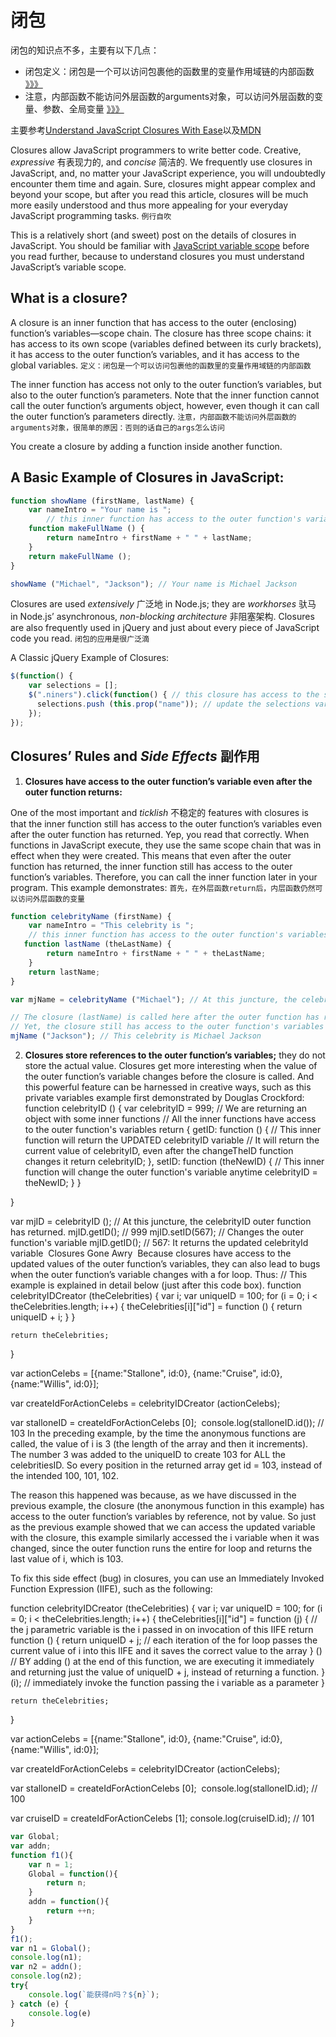 # 闭包

闭包的知识点不多，主要有以下几点：

* 闭包定义：闭包是一个可以访问包裹他的函数里的变量作用域链的内部函数 [》》》](#define)
* 注意，内部函数不能访问外层函数的arguments对象，可以访问外层函数的变量、参数、全局变量 [》》》](#note1)

主要参考[Understand JavaScript Closures With Ease](http://javascriptissexy.com/understand-javascript-closures-with-ease/)以及[MDN](https://developer.mozilla.org/zh-CN/docs/Web/JavaScript/Closures)



Closures allow JavaScript programmers to write better code. Creative, *expressive* 有表现力的, and *concise* 简洁的. We frequently use closures in JavaScript, and, no matter your JavaScript experience, you will undoubtedly encounter them time and again. Sure, closures might appear complex and beyond your scope, but after you read this article, closures will be much more easily understood and thus more appealing for your everyday JavaScript programming tasks. `例行自吹`

This is a relatively short (and sweet) post on the details of closures in JavaScript. You should be familiar with [JavaScript variable scope](http://javascriptissexy.com/javascript-variable-scope-and-hoisting-explained/) before you read further, because to understand closures you must understand JavaScript’s variable scope.

## What is a closure?

A closure is an inner function that has access to the outer (enclosing) function’s variables—scope chain. The closure has three scope chains: it has access to its own scope (variables defined between its curly brackets), it has access to the outer function’s variables, and it has access to the global variables. `定义：闭包是一个可以访问包裹他的函数里的变量作用域链的内部函数`
<span id="define"></span>

The inner function has access not only to the outer function’s variables, but also to the outer function’s parameters. Note that the inner function cannot call the outer function’s arguments object, however, even though it can call the outer function’s parameters directly. `注意，内部函数不能访问外层函数的arguments对象，很简单的原因：否则的话自己的args怎么访问`
<span id="note1"></span>

You create a closure by adding a function inside another function.

## A Basic Example of Closures in JavaScript:

```javascript
function showName (firstName, lastName) {
    var nameIntro = "Your name is ";
        // this inner function has access to the outer function's variables, including the parameter
    function makeFullName () {
        return nameIntro + firstName + " " + lastName;
    }
    return makeFullName ();
}

showName ("Michael", "Jackson"); // Your name is Michael Jackson
```
Closures are used *extensively* 广泛地 in Node.js; they are *workhorses* 驮马 in Node.js’ asynchronous, *non-blocking architecture* 非阻塞架构. Closures are also frequently used in jQuery and just about every piece of JavaScript code you read. `闭包的应用是很广泛滴`

A Classic jQuery Example of Closures:

```javascript
$(function() {
    var selections = []; 
    $(".niners").click(function() { // this closure has access to the selections variable
      selections.push (this.prop("name")); // update the selections variable in the outer function's scope
    });
});
```
## Closures’ Rules and *Side Effects* 副作用

1. **Closures have access to the outer function’s variable even after the outer function returns:**

One of the most important and *ticklish* 不稳定的 features with closures is that the inner function still has access to the outer function’s variables even after the outer function has returned. Yep, you read that correctly. When functions in JavaScript execute, they use the same scope chain that was in effect when they were created. This means that even after the outer function has returned, the inner function still has access to the outer function’s variables. Therefore, you can call the inner function later in your program. This example demonstrates: `首先，在外层函数return后，内层函数仍然可以访问外层函数的变量`

```javascript
function celebrityName (firstName) {
    var nameIntro = "This celebrity is ";
    // this inner function has access to the outer function's variables, including the parameter
   function lastName (theLastName) {
        return nameIntro + firstName + " " + theLastName;
    }
    return lastName;
}

var mjName = celebrityName ("Michael"); // At this juncture, the celebrityName outer function has returned.

// The closure (lastName) is called here after the outer function has returned above
// Yet, the closure still has access to the outer function's variables and parameter
mjName ("Jackson"); // This celebrity is Michael Jackson
```

2. **Closures store references to the outer function’s variables;** 
they do not store the actual value. Closures get more interesting when the value of the outer function’s variable changes before the closure is called. And this powerful feature can be harnessed in creative ways, such as this private variables example first demonstrated by Douglas Crockford:
function celebrityID () {
    var celebrityID = 999;
    // We are returning an object with some inner functions
    // All the inner functions have access to the outer function's variables
    return {
        getID: function ()  {
            // This inner function will return the UPDATED celebrityID variable
            // It will return the current value of celebrityID, even after the changeTheID function changes it
          return celebrityID;
        },
        setID: function (theNewID)  {
            // This inner function will change the outer function's variable anytime
            celebrityID = theNewID;
        }
    }

}

var mjID = celebrityID (); // At this juncture, the celebrityID outer function has returned.
mjID.getID(); // 999
mjID.setID(567); // Changes the outer function's variable
mjID.getID(); // 567: It returns the updated celebrityId variable 
Closures Gone Awry
 Because closures have access to the updated values of the outer function’s variables, they can also lead to bugs when the outer function’s variable changes with a for loop. Thus:
// This example is explained in detail below (just after this code box).
function celebrityIDCreator (theCelebrities) {
    var i;
    var uniqueID = 100;
    for (i = 0; i < theCelebrities.length; i++) {
      theCelebrities[i]["id"] = function ()  {
        return uniqueID + i;
      }
    }
    
    return theCelebrities;
}

var actionCelebs = [{name:"Stallone", id:0}, {name:"Cruise", id:0}, {name:"Willis", id:0}];

var createIdForActionCelebs = celebrityIDCreator (actionCelebs);

var stalloneID = createIdForActionCelebs [0];  console.log(stalloneID.id()); // 103
In the preceding example, by the time the anonymous functions are called, the value of i is 3 (the length of the array and then it increments). The number 3 was added to the uniqueID to create 103 for ALL the celebritiesID. So every position in the returned array get id = 103, instead of the intended 100, 101, 102.

The reason this happened was because, as we have discussed in the previous example, the closure (the anonymous function in this example) has access to the outer function’s variables by reference, not by value. So just as the previous example showed that we can access the updated variable with the closure, this example similarly accessed the i variable when it was changed, since the outer function runs the entire for loop and returns the last value of i, which is 103.

To fix this side effect (bug) in closures, you can use an Immediately Invoked Function Expression (IIFE), such as the following:

function celebrityIDCreator (theCelebrities) {
    var i;
    var uniqueID = 100;
    for (i = 0; i < theCelebrities.length; i++) {
        theCelebrities[i]["id"] = function (j)  { // the j parametric variable is the i passed in on invocation of this IIFE
            return function () {
                return uniqueID + j; // each iteration of the for loop passes the current value of i into this IIFE and it saves the correct value to the array
            } () // BY adding () at the end of this function, we are executing it immediately and returning just the value of uniqueID + j, instead of returning a function.
        } (i); // immediately invoke the function passing the i variable as a parameter
    }

    return theCelebrities;
}

var actionCelebs = [{name:"Stallone", id:0}, {name:"Cruise", id:0}, {name:"Willis", id:0}];

var createIdForActionCelebs = celebrityIDCreator (actionCelebs);

var stalloneID = createIdForActionCelebs [0];
 console.log(stalloneID.id); // 100

var cruiseID = createIdForActionCelebs [1]; console.log(cruiseID.id); // 101

```javascript
var Global;
var addn;
function f1(){
    var n = 1;
    Global = function(){
        return n;
    }
    addn = function(){
        return ++n;
    }
}
f1();
var n1 = Global();
console.log(n1);
var n2 = addn();
console.log(n2);
try{
    console.log(`能获得n吗？${n}`);
} catch (e) {
    console.log(e)
}
```